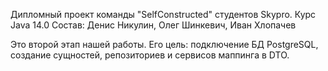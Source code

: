 Дипломный проект команды "SelfConstructed" студентов Skypro. Курс Java 14.0
Состав: Денис Никулин, Олег Шинкевич, Иван Хлопачев

Это второй этап нашей работы. Его цель: подключение БД PostgreSQL, создание сущностей, репозиториев и сервисов маппинга в DTO.
